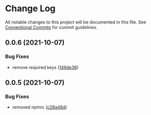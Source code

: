 # Change Log

All notable changes to this project will be documented in this file.
See [Conventional Commits](https://conventionalcommits.org) for commit guidelines.

## 0.0.6 (2021-10-07)


### Bug Fixes

* remove required keys ([149de36](https://github.com/BluejayFinance/bluejay-core/commit/149de367d7c9674a90782fc682ea5193e303d04a))





## 0.0.5 (2021-10-07)


### Bug Fixes

* removed npmrc ([c28a48d](https://github.com/BluejayFinance/bluejay-core/commit/c28a48dd46d36430680343fa93b2e4831897ac91))
